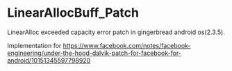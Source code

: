 LinearAllocBuff_Patch
=====================

LinearAlloc exceeded capacity error patch in gingerbread android os(2.3.5).

Implementation for https://www.facebook.com/notes/facebook-engineering/under-the-hood-dalvik-patch-for-facebook-for-android/10151345597798920
